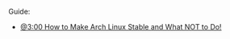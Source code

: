 Guide:
- [@3:00 How to Make Arch Linux Stable and What NOT to Do!](https://youtu.be/xhVS1HKwGWw?t=180)
